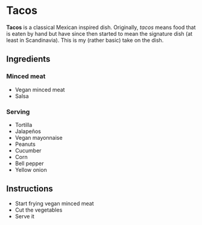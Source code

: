 # Tacos

**Tacos** is a classical Mexican inspired dish. Originally, _tacos_ means food
that is eaten by hand but have since then started to mean the signature dish (at
least in Scandinavia). This is my (rather basic) take on the dish.

## Ingredients

### Minced meat

- Vegan minced meat
- Salsa

### Serving

- Tortilla
- Jalapeños
- Vegan mayonnaise
- Peanuts
- Cucumber
- Corn
- Bell pepper
- Yellow onion

## Instructions

- Start frying vegan minced meat
- Cut the vegetables
- Serve it
